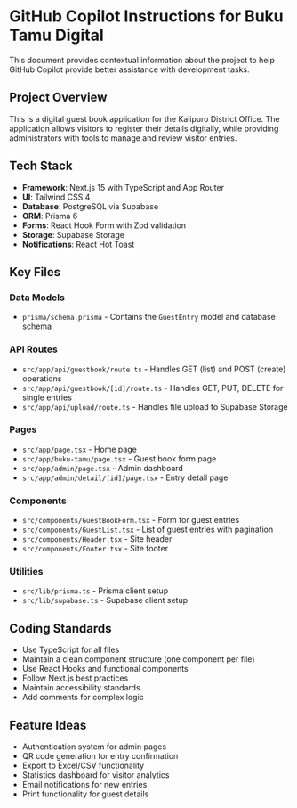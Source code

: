 # GitHub Copilot Instructions for Buku Tamu Digital

This document provides contextual information about the project to help GitHub Copilot provide better assistance with development tasks.

## Project Overview

This is a digital guest book application for the Kalipuro District Office. The application allows visitors to register their details digitally, while providing administrators with tools to manage and review visitor entries.

## Tech Stack

- **Framework**: Next.js 15 with TypeScript and App Router
- **UI**: Tailwind CSS 4
- **Database**: PostgreSQL via Supabase
- **ORM**: Prisma 6
- **Forms**: React Hook Form with Zod validation
- **Storage**: Supabase Storage
- **Notifications**: React Hot Toast

## Key Files

### Data Models

- `prisma/schema.prisma` - Contains the `GuestEntry` model and database schema

### API Routes

- `src/app/api/guestbook/route.ts` - Handles GET (list) and POST (create) operations
- `src/app/api/guestbook/[id]/route.ts` - Handles GET, PUT, DELETE for single entries
- `src/app/api/upload/route.ts` - Handles file upload to Supabase Storage

### Pages

- `src/app/page.tsx` - Home page
- `src/app/buku-tamu/page.tsx` - Guest book form page
- `src/app/admin/page.tsx` - Admin dashboard
- `src/app/admin/detail/[id]/page.tsx` - Entry detail page

### Components

- `src/components/GuestBookForm.tsx` - Form for guest entries
- `src/components/GuestList.tsx` - List of guest entries with pagination
- `src/components/Header.tsx` - Site header
- `src/components/Footer.tsx` - Site footer

### Utilities

- `src/lib/prisma.ts` - Prisma client setup
- `src/lib/supabase.ts` - Supabase client setup

## Coding Standards

- Use TypeScript for all files
- Maintain a clean component structure (one component per file)
- Use React Hooks and functional components
- Follow Next.js best practices
- Maintain accessibility standards
- Add comments for complex logic

## Feature Ideas

- Authentication system for admin pages
- QR code generation for entry confirmation
- Export to Excel/CSV functionality
- Statistics dashboard for visitor analytics
- Email notifications for new entries
- Print functionality for guest details
